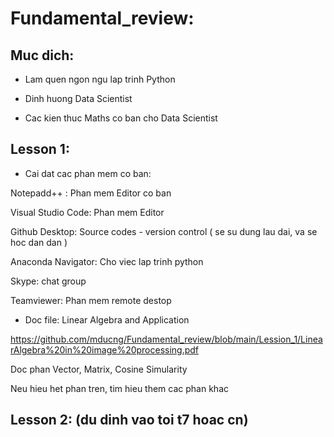 # Fundamental_review:

## Muc dich:

- Lam quen ngon ngu lap trinh Python

- Dinh huong Data Scientist

- Cac kien thuc Maths co ban cho Data Scientist

## Lesson 1:

- Cai dat cac phan mem co ban:

Notepadd++ :        Phan mem Editor co ban

Visual Studio Code: Phan mem Editor

Github Desktop:     Source codes - version control ( se su dung lau dai, va se hoc dan dan )

Anaconda Navigator: Cho viec lap trinh python          

Skype:              chat group

Teamviewer:         Phan mem remote destop 

- Doc file: Linear Algebra and Application

https://github.com/mducng/Fundamental_review/blob/main/Lession_1/LinearAlgebra%20in%20image%20processing.pdf

Doc phan Vector, Matrix, Cosine Simularity

Neu hieu het phan tren, tim hieu them cac phan khac

## Lesson 2: (du dinh vao toi t7 hoac cn)
